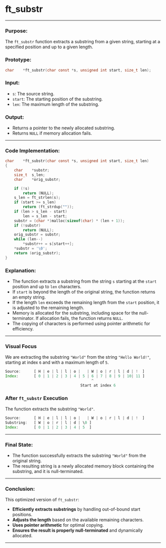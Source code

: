 # **ft_substr**

---

### **Purpose**:

The `ft_substr` function extracts a substring from a given string, starting at a specified position and up to a given length.

### **Prototype**:

```c
char	*ft_substr(char const *s, unsigned int start, size_t len);

```

### **Input**:

- `s`: The source string.
- `start`: The starting position of the substring.
- `len`: The maximum length of the substring.

### **Output**:

- Returns a pointer to the newly allocated substring.
- Returns `NULL` if memory allocation fails.

---

### **Code Implementation**:

```c
char	*ft_substr(char const *s, unsigned int start, size_t len)
{
	char	*substr;
	size_t	s_len;
	char	*orig_substr;

	if (!s)
		return (NULL);
	s_len = ft_strlen(s);
	if (start >= s_len)
		return (ft_strdup(""));
	if (len > s_len - start)
		len = s_len - start;
	substr = (char *)malloc(sizeof(char) * (len + 1));
	if (!substr)
		return (NULL);
	orig_substr = substr;
	while (len--)
		*substr++ = s[start++];
	*substr = '\0';
	return (orig_substr);
}

```

### **Explanation**:

- The function extracts a substring from the string `s` starting at the `start` position and up to `len` characters.
- If `start` is beyond the length of the original string, the function returns an empty string.
- If the length `len` exceeds the remaining length from the `start` position, it is adjusted to the remaining length.
- Memory is allocated for the substring, including space for the null-terminator. If allocation fails, the function returns `NULL`.
- The copying of characters is performed using pointer arithmetic for efficiency.

---

### **Visual Focus**

We are extracting the substring `"World"` from the string `"Hello World!"`, starting at index `6` and with a maximum length of `5`.

```jsx
Source:      [ H | e | l | l | o |   | W | o | r | l | d | !  ]
Index:       [ 0 | 1 | 2 | 3 | 4 | 5 | 6 | 7 | 8 | 9 | 10| 11 ]
                                       ^
                                  Start at index 6

```

### **After `ft_substr` Execution**

The function extracts the substring `"World"`.

```jsx
Source:      [ H | e | l | l | o |   | W | o | r | l | d | !  ]
Substring:   [ W | o | r | l | d | \0 ]
Index:       [ 0 | 1 | 2 | 3 | 4 | 5  ]

```

---

### **Final State**:

- The function successfully extracts the substring `"World"` from the original string.
- The resulting string is a newly allocated memory block containing the substring, and it is null-terminated.

---

### **Conclusion**:

This optimized version of `ft_substr`:

- **Efficiently extracts substrings** by handling out-of-bound start positions.
- **Adjusts the length** based on the available remaining characters.
- **Uses pointer arithmetic** for optimal copying.
- **Ensures the result is properly null-terminated** and dynamically allocated.

---